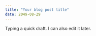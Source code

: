 ```yaml
---
title: "Your blog post title"
date: 2049-08-29
---
```


Typing a quick draft.  I can also edit it later.
